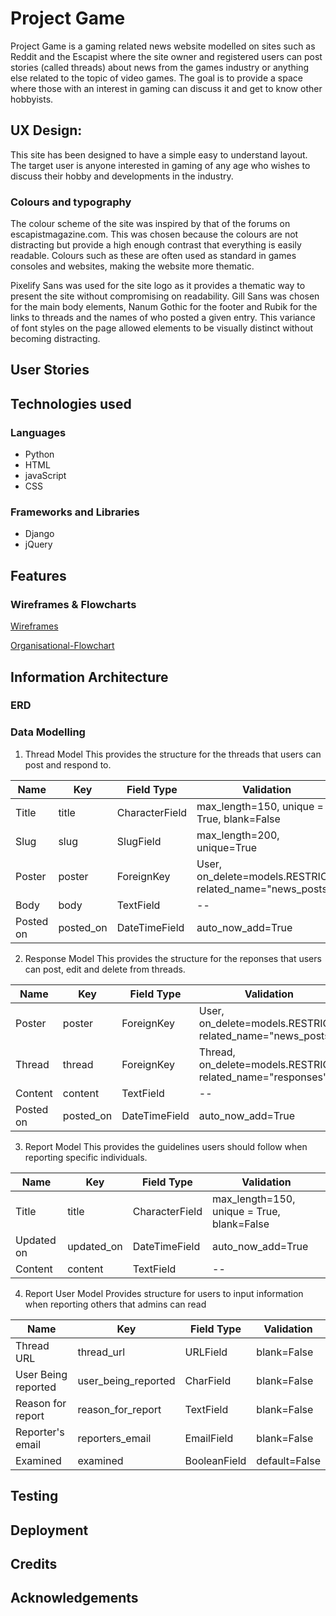 # Project Game
Project Game is a gaming related news website modelled on sites such as Reddit and the Escapist where the site owner and registered users can post stories (called threads) about news from the games industry or anything else related to the topic of video games. The goal is to provide a space where those with an interest in gaming can discuss it and get to know other hobbyists.

## UX Design:
This site has been designed to have a simple easy to understand layout. The target user is anyone interested in gaming of any age who wishes to discuss their hobby and developments in the industry. 

### Colours and typography
The colour scheme of the site was inspired by that of the forums on escapistmagazine.com. This was chosen because the colours are not distracting but provide a high enough contrast that everything is easily readable. Colours such as these are often used as standard in games consoles and websites, making the website more thematic.

Pixelify Sans was used for the site logo as it provides a thematic way to present the site without compromising on readability. Gill Sans was chosen for the main body elements, Nanum Gothic for the footer and Rubik for the links to threads and the names of who posted a given entry. This variance of font styles on the page allowed elements to be visually distinct without becoming distracting.


## User Stories

## Technologies used
### Languages
+ Python
+ HTML
+ javaScript
+ CSS

### Frameworks and Libraries
+ Django
+ jQuery

## Features

### Wireframes & Flowcharts
[Wireframes](features/wireframes)

[Organisational-Flowchart](features/flowchart)

## Information Architecture
### ERD

### Data Modelling

1. Thread Model
This provides the structure for the threads that users can post and respond to. 

|Name|Key|Field Type|Validation|
|--|--|--|--|
|Title|title|CharacterField|max_length=150, unique = True, blank=False|
|Slug|slug|SlugField|max_length=200, unique=True|
|Poster|poster|ForeignKey|User, on_delete=models.RESTRICT, related_name="news_posts"|
|Body|body|TextField|--|
|Posted on|posted_on|DateTimeField|auto_now_add=True|

2. Response Model
This provides the structure for the reponses that users can post, edit and delete from threads. 

|Name|Key|Field Type|Validation|
|--|--|--|--|
|Poster|poster|ForeignKey|User, on_delete=models.RESTRICT, related_name="news_posts"|
|Thread|thread|ForeignKey|Thread, on_delete=models.RESTRICT, related_name="responses"|
|Content|content|TextField|--|
|Posted on|posted_on|DateTimeField|auto_now_add=True|

3. Report Model
This provides the guidelines users should follow when reporting specific individuals. 

|Name|Key|Field Type|Validation|
|--|--|--|--|
|Title|title|CharacterField|max_length=150, unique = True, blank=False|
|Updated on|updated_on|DateTimeField|auto_now_add=True|
|Content|content|TextField|--|

4. Report User Model
Provides structure for users to input information when reporting others that admins can read

|Name|Key|Field Type|Validation|
|--|--|--|--|
|Thread URL|thread_url|URLField|blank=False|
|User Being reported|user_being_reported|CharField|blank=False|
|Reason for report|reason_for_report|TextField|blank=False|
|Reporter's email|reporters_email|EmailField|blank=False|
|Examined|examined|BooleanField|default=False|

## Testing

## Deployment

## Credits

## Acknowledgements